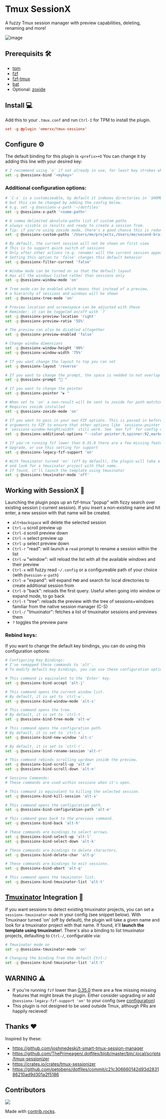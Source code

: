 # Tmux SessionX

A fuzzy Tmux session manager with preview capabilities, deleting, renaming and more!

![image](./img/sessionxv2.png)

## Prerequisits 🛠️

- [tpm](https://github.com/tmux-plugins/tpm)
- [fzf](https://github.com/junegunn/fzf)
- [fzf-tmux](https://github.com/junegunn/fzf#fzf-tmux-script)
- [bat](https://github.com/sharkdp/bat)
- Optional: [zoxide](https://github.com/ajeetdsouza/zoxide)

## Install 💻

Add this to your `.tmux.conf` and run `Ctrl-I` for TPM to install the plugin.

```conf
set -g @plugin 'omerxx/tmux-sessionx'
```

## Configure ⚙️

The default binding for this plugin is `<prefix>+O`
You can change it by adding this line with your desired key:

```bash
# I recommend using `o` if not already in use, for least key strokes when launching
set -g @sessionx-bind '<mykey>'
```

### Additional configuration options:

```bash
# `C-x` is a customizeable, by default it indexes directories in `$HOME/.config`,
# but this can be changed by adding the config below.
# e.g. set -g @sessionx-x-path '~/dotfiles'
set -g @sessionx-x-path '<some-path>'

# A comma delimited absolute-paths list of custom paths
# always visible in results and ready to create a session from.
# Tip: if you're using zoxide mode, there's a good chance this is redundant
set -g @sessionx-custom-paths '/Users/me/projects,/Users/me/second-brain'

# By default, the current session will not be shown on first view
# This is to support quick switch of sessions
# Only after other actions (e.g. rename) will the current session appear
# Setting this option to 'false' changes this default behavior
set -g @sessionx-filter-current 'false'

# Window mode can be turned on so that the default layout
# Has all the windows listed rather than sessions only
set -g @sessionx-window-mode 'on'

# Tree mode can be enabled which means that instead of a preview,
# a hierarchy of sessions and windows will be shown
set -g @sessionx-tree-mode 'on'

# Preview location and screenspace can be adjusted with these
# Reminder: it can be toggeled on/off with `?`
set -g @sessionx-preview-location 'right'
set -g @sessionx-preview-ratio '55%'

# The preview can also be disabled altogether
set -g @sessionx-preview-enabled 'false'

# Change window dimensions
set -g @sessionx-window-height '90%'
set -g @sessionx-window-width '75%'

# If you want change the layout to top you can set
set -g @sessionx-layout 'reverse'

# If you want to change the prompt, the space is nedded to not overlap the icon
set -g @sessionx-prompt " "

# If you want to change the pointer
set -g @sessionx-pointer "▶ "

# When set to 'on' a non-result will be sent to zoxide for path matching
# Requires zoxide installed
set -g @sessionx-zoxide-mode 'on'

# If you want to pass in your own FZF options. This is passed in before all other
# arguments to FZF to ensure that other options like `sessionx-pointer` and
# `sessionx-window-height/width` still work. See `man fzf` for config options.
set -g @sessionx-additional-options "--color pointer:9,spinner:92,marker:46"

# If you're running fzf lower than 0.35.0 there are a few missing features
# Upgrade, or use this setting for support
set -g @sessionx-legacy-fzf-support 'on'

# With Tmuxinator turned 'on' (off by default), the plugin will take a given name
# and look for a tmuxinator project with that name.
# If found, it'll launch the template using tmuxinator
set -g @sessionx-tmuxinator-mode 'off'
```

## Working with SessionX 👷

Launching the plugin pops up an fzf-tmux "popup" with fizzy search over existing session (-current session).
If you insert a non-existing name and hit enter, a new session with that name will be created.

- `alt+backspace` will delete the selected session
- `Ctrl-u` scroll preview up
- `Ctrl-d` scroll preview down
- `Ctrl-n` select preview up
- `Ctrl-p` select preview down
- `Ctrl-r` "read": will launch a `read` prompt to rename a session within the list
- `Ctrl-w` "window": will reload the list with all the available _windows_ and their preview
- `Ctrl-x` will fuzzy read `~/.config` or a configureable path of your choice (with `@session-x-path`)
- `Ctrl-e` "expand": will expand `PWD` and search for local directories to create additional session from
- `Ctrl-b` "back": reloads the first query. Useful when going into window or expand mode, to go back
- `Ctrl-t` "tree": reloads the preview with the tree of sessions+windows familiar from the native session manager (C-S)
- `Ctrl-/` "tmuxinator": fetches a list of tmuxinator sessions and previews them
- `?` toggles the preview pane

### Rebind keys:

If you want to change the default key bindings, you can do using this configuration options:

```bash
# Configuring Key Bindings:
# I've remapped these commands to 'alt'.
# To modify default key bindings, you can use these configuration options:

# This command is equivalent to the 'Enter' key.
set -g @sessionx-bind-accept 'alt-j'

# This command opens the current window list.
# By default, it is set to `ctrl-w`.
set -g @sessionx-bind-window-mode 'alt-s'

# This command opens the tree.
# By default, it is set to `ctrl-t`.
set -g @sessionx-bind-tree-mode 'alt-w'

# This command opens the configuration path.
# By default, it is set to `ctrl-x`.
set -g @sessionx-bind-new-window 'alt-c'

# By default, it is set to `ctrl-r`.
set -g @sessionx-bind-rename-session 'alt-r'

# This command rebinds scrolling up/down inside the preview.
set -g @sessionx-bind-scroll-up 'alt-m'
set -g @sessionx-bind-scroll-down 'alt-n'

# Sessionx Commands:
# These commands are used within sessionx when it's open.

# This command is equivalent to killing the selected session.
set -g @sessionx-bind-kill-session 'alt-x'

# This command opens the configuration path.
set -g @sessionx-bind-configuration-path 'alt-e'

# This command goes back to the previous command.
set -g @sessionx-bind-back 'alt-h'

# These commands are bindings to select arrows.
set -g @sessionx-bind-select-up 'alt-l'
set -g @sessionx-bind-select-down 'alt-k'

# These commands are bindings to delete characters.
set -g @sessionx-bind-delete-char 'alt-p'

# These commands are bindings to exit sessionx.
set -g @sessionx-bind-abort 'alt-q'

# This command opens the tmuxinator list.
set -g @sessionx-bind-tmuxinator-list 'alt-t'
```

## [Tmuxinator](https://github.com/tmuxinator/tmuxinator) Integration 🚀

If you want sessionx to detect existing tmuxinator projects, you can set a `sessionx-tmuxinator-mode` in your config (see snippet below).
With Tmuxinaor turned 'on' (off by default), the plugin will take a given name and look for a tmuxinator project with that name. If found, it'll **launch the template using tmuxinator**!.
There's also a binding to list tmuxinator projects, defaulting to `Ctrl-/`, configurable via:

```bash
# Tmuxinator mode on
set -g @sessionx-tmuxinator-mode 'on'

# Changing the binding from the default Ctrl-/
set -g @sessionx-bind-tmuxinator-list 'alt-t'
```

## WARNING ⚠️

- If you're running `fzf` lower than [0.35.0](https://github.com/junegunn/fzf/releases/tag/0.35.0) there are a few missing missing features that might break the plugin. Either consider upgrading or add `@sessionx-legacy-fzf-support 'on'` to your config (see [configuration](#additional-configuration-options))
- This plugin is not designed to be used outside Tmux, although PRs are happily recieved!

## Thanks ❤️

Inspired by these:

- https://github.com/joshmedeski/t-smart-tmux-session-manager
- https://github.com/ThePrimeagen/.dotfiles/blob/master/bin/.local/scripts/tmux-sessionizer
- https://crates.io/crates/tmux-sessionizer
- https://github.com/petobens/dotfiles/commit/c21c306660142d93d283186210ad9d301a2f5186

## Contributors

<a href="https://github.com/omerxx/tmux-sessionx/graphs/contributors">
  <img src="https://contrib.rocks/image?repo=omerxx/tmux-sessionx" />
</a>

Made with [contrib.rocks](https://contrib.rocks).
